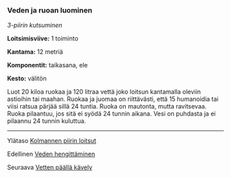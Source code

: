 ### Veden ja ruoan luominen

*3-piirin kutsuminen* 

**Loitsimisviive:** 1 toiminto

**Kantama:** 12 metriä

**Komponentit:** taikasana, ele

**Kesto:** välitön

Luot 20 kiloa ruokaa ja 120 litraa vettä joko loitsun kantamalla oleviin astioihin tai maahan. Ruokaa ja juomaa on riittävästi, että 15 humanoidia tai viisi ratsua pärjää sillä 24 tuntia. Ruoka on mautonta, mutta ravitsevaa. Ruoka pilaantuu, jos sitä ei syödä 24 tunnin aikana. Vesi on puhdasta ja ei pilaannu 24 tunnin kuluttua.

----

Ylätaso [Kolmannen piirin loitsut](3_piirin_loitsut.md)

Edellinen [Veden hengittäminen](Veden_hengittäminen.md)

Seuraava [Vetten päällä kävely](Vetten_päällä_kävely.md)

